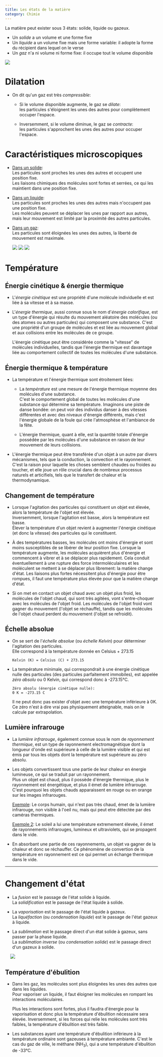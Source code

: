 ```yaml
---
title: Les états de la matière
category: Chimie
---
```


La matière peut exister sous 3 états: solide, liquide ou gazeux.

* Un *solide* a un volume et une forme fixe
* Un *liquide* a un volume fixe mais une forme variable: il adopte la forme du récipient dans lequel on le verse
* Un *gaz* n'a ni volume ni forme fixe: il occupe tout le volume disponible

![](https://i.imgur.com/jIAROg3.png)

# Dilatation

* On dit qu'un gaz est très *compressible*:

  * Si le volume disponible augmente, le gaz se *dilate*:  
    les particules s'éloignent les unes des autres pour complètement occuper l'espace.

  * Inversemment, si le volume diminue, le gaz se *contracte*:  
    les particules s'approchent les unes des autres pour occuper l'espace.  

# Caractéristiques microscopiques

- <ins>Dans un solide</ins>:  
Les particules sont proches les unes des autres et occupent une position fixe.  
Les liaisons chimiques des molécules sont fortes et serrées, ce qui les maintient dans une position fixe.

- <ins>Dans un liquide</ins>:  
Les particules sont proches les unes des autres mais n'occupent pas une position fixe.  
Les molécules peuvent se déplacer les unes par rapport aux autres, mais leur mouvement est limité par la proximité des autres particules.

- <ins>Dans un gaz</ins>:  
Les particules sont éloignées les unes des autres, la liberté de mouvement est maximale.

  ![](https://i.imgur.com/Y9nqCZPt.png)
  ![](https://i.imgur.com/Fh65OP0t.png)
  ![](https://i.imgur.com/WrecplAt.png)

# Température

## Énergie cinétique & énergie thermique

* L'*énergie cinétique* est une propriété d'une molécule individuelle et est liée à sa vitesse et à sa masse.

* L'*énergie thermique*, aussi connue sous le nom d'*énergie calorifique*, est un type d'énergie qui résulte du mouvement aléatoire des molécules (ou des atomes ou autres particules) qui composent une substance. C'est une propriété d'un groupe de molécules et est liée au mouvement global et aux collisions entre les molécules de ce groupe.

  L'énergie cinétique peut être considérée comme la "vitesse" de molécules individuelles, tandis que l'énergie thermique est davantage liée au comportement collectif de toutes les molécules d'une substance.

## Énergie thermique & température

* La température et l'énergie thermique sont étroitement liées:

  - La *température* est une mesure de l'énergie thermique moyenne des molécules d'une substance.  
    C'est le comportement global de toutes les molécules d'une substance qui détermine sa température. Imaginons une piste de danse bondée: on peut voir des individus danser à des vitesses différentes et avec des niveaux d'énergie différents, mais c'est l'énergie globale de la foule qui crée l'atmosphèse et l'ambiance de la fête.

  - L'énergie thermique, quant à elle, est la quantité totale d'énergie possédée par les molécules d'une substance en raison de leur mouvement de leurs collisions.

* L'énergie thermique peut être transférée d'un objet à un autre par divers mécanismes,
  tels que la conduction, la convection et le rayonnement.
  C'est la raison pour laquelle les choses semblent chaudes ou froides au toucher, et elle joue un rôle crucial dans de nombreux processus naturels et articifiels, tels que le transfert de chaleur et la thermodynamique.

## Changement de température

* Lorsque l'agitation des particules qui constituent un objet est élevée, alors la température de l'objet est élevée.  
  Inversemment, lorsque l'agitation est basse, alors la température est basse.  
  Élever la température d'un objet revient à augmenter l'énergie cinétique (et donc la vitesse) des particules qui le constituent.

* À des températures basses, les molécules ont moins d'énergie et sont moins susceptibles de se libérer de leur position fixe. Lorsque la température augmente, les molécules acquièrent plus d'énergie et commencent à vibrer et à se déplacer plus rapidement. Cela conduit éventuellement à une rupture des force intermoléculaires et les moléculent se mettent à se déplacer plus librement: la matière change d'état.
  Les liaisons plus fortes nécessitent plus d'énergie pour être rompues, il faut une température plus élevée pour que la matière change d'état.

* Si on met en contact un objet chaud avec un objet plus froid, les molécules de l'objet chaud, qui sont très agitées, vont s'entre-choquer avec les molécules de l'objet froid. Les molécules de l'objet froid vont gagner du mouvement (l'objet se réchauffe), tandis que les molécules de l'objet chaud perdent du mouvement (l'objet se refroidit).

## Échelle absolue

* On se sert de l'*échelle absolue* (ou *échelle Kelvin*) pour déterminer l'agitation des particules.  
  Elle correspond à la température donnée en Celsius + 273.15

  ```
  Kelvin (K) = Celsius (C) + 273.15
  ```

* La température minimale, qui correspondrait à une énergie cinétique nulle des particules (des particules parfaitement immobiles), est appelée *zéro absolu* ou 0 Kelvin, qui correspond donc à -273.15°C.

    ```
    Zéro absolu (énergie cinétique nulle):
    0 K = -273.15 C
    ```

  Il ne peut donc pas exister d'objet avec une température inférieure à 0K.  
  Ce zéro n'est à dire vrai pas physiquement atteignable, mais on le calcule par extrapolation.

## Lumière infrarouge

<!--* L'énergie thermique est l'énergie qui résulte du mouvement des atomes et des molécules dans un matériau, et qui est liée à la température de ce matériau.-->

* La *lumière infrarouge*, également connue sous le nom de *rayonnement thermique*, est un type de rayonnement electromagnétique dont la longueur d'onde est supérieure à celle de la lumière visible et qui est émis par tous les objets dont la température est supérieure au zéro absolu.

* Les objets convertissent tous une partie de leur chaleur en énergie lumineuse, ce qui se traduit par un rayonnement.  
  Plus un objet est chaud, plus il possède d'énergie thermique, plus le rayonnement est énergétique, et plus il émet de lumière infrarouge.
  C'est pourquoi les objets chauds apparaissent en rouge ou en orange sur les images infrarouges.

  <ins>Exemple</ins>: Le corps humain, qui n'est pas très chaud, émet de la lumière infrarouge, non visible à l'oeil nu, mais qui peut etre détectée par des caméras thermiques.

  <ins>Exemple 2</ins>: Le soleil a lui une température extremement élevée, il émet de rayonnements infrarouges, lumineux et ultraviolets, qui se propagent dans le vide.

* En absorbant une partie de ces rayonnements, un objet va gagner de la chaleur et donc se réchauffer. Ce phénomène de convertion de la température en rayonnement est ce qui permet un échange thermique dans le vide.

---

# Changement d'état

* La *fusion* est le passage de l'état solide à liquide.  
  La *solidification* est le passage de l'état liquide à solide.

* La *vaporisation* est le passage de l'état liquide à gazeux.  
  La *liquéfaction* (ou *condensation liquide*) est le passage de l'état gazeux à liquide.

* La *sublimation* est le passage direct d'un état solide à gazeux, sans passer par la phase liquide.  
  La *sublimation inverse* (ou *condensation solide*) est le passage direct d'un gazeux à solide.

<pre>
  <img src="https://i.imgur.com/NFJq9M8.png" />
</pre>

## Température d'ébulition

* Dans les gaz, les molécules sont plus éloignées les unes des autres que dans les liquides.  
  Pour vaporiser un liquide, il faut éloigner les molécules en rompant les interactions moléculaires.

  Plus les interactions sont fortes, plus il faudra d'énergie pour la vaporisation et donc plus la température d'ébulition nécessaire sera élevée. Inversemment, si les forces qui relie les molécules sont très faibles, la température d'ébulition est très faible.

* Les substances ayant une température d'ébulition inférieure à la température ordinaire sont gazeuses à température ambiante. C'est le cas du gaz de ville, le méthane (NH<sub>3</sub>), qui a une température d'ébulition de -33°C.
